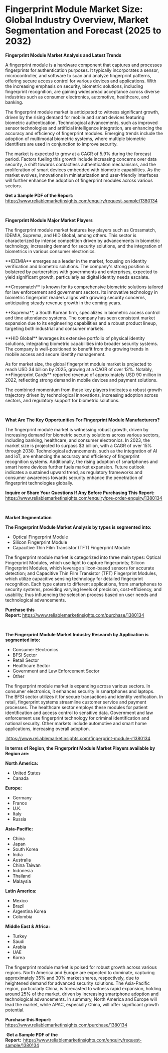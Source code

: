 <p><h1>Fingerprint Module Market Size: Global Industry Overview, Market Segmentation and Forecast (2025 to 2032)</h1></p><p><strong>Fingerprint Module Market Analysis and Latest Trends</strong></p>
<p><p>A fingerprint module is a hardware component that captures and processes fingerprints for authentication purposes. It typically incorporates a sensor, microcontroller, and software to scan and analyze fingerprint patterns, offering secure access control for various devices and applications. With the increasing emphasis on security, biometric solutions, including fingerprint recognition, are gaining widespread acceptance across diverse industries such as consumer electronics, automotive, healthcare, and banking.</p><p>The fingerprint module market is anticipated to witness significant growth, driven by the rising demand for mobile and smart devices featuring biometric authentication. Technological advancements, such as improved sensor technologies and artificial intelligence integration, are enhancing the accuracy and efficiency of fingerprint modules. Emerging trends include the adoption of multimodal biometric systems, where multiple biometric identifiers are used in conjunction to improve security.</p><p>The market is expected to grow at a CAGR of 5.9% during the forecast period. Factors fueling this growth include increasing concerns over data security, a shift towards contactless authentication mechanisms, and the proliferation of smart devices embedded with biometric capabilities. As the market evolves, innovations in miniaturization and user-friendly interfaces will further enhance the adoption of fingerprint modules across various sectors.</p></p>
<p><strong>Get a Sample PDF of the Report:&nbsp;</strong> <a href="https://www.reliablemarketinsights.com/enquiry/request-sample/1380134?utm_campaign=2737&utm_medium=2&utm_source=Github&utm_content=ia&utm_term=15042025&utm_id=fingerprint-module">https://www.reliablemarketinsights.com/enquiry/request-sample/1380134</a></p>
<p>&nbsp;</p>
<p><strong>Fingerprint Module Major Market Players</strong></p>
<p><p>The fingerprint module market features key players such as Crossmatch, IDEMIA, Suprema, and HID Global, among others. This sector is characterized by intense competition driven by advancements in biometric technology, increasing demand for security solutions, and the integration of biometrics in various consumer electronics.</p><p>**IDEMIA** emerges as a leader in the market, focusing on identity verification and biometric solutions. The company's strong position is bolstered by partnerships with governments and enterprises, expected to yield significant growth, particularly as digital identity needs escalate.</p><p>**Crossmatch** is known for its comprehensive biometric solutions tailored for law enforcement and government sectors. Its innovative technology in biometric fingerprint readers aligns with growing security concerns, anticipating steady revenue growth in the coming years.</p><p>**Suprema**, a South Korean firm, specializes in biometric access control and time attendance systems. The company has seen consistent market expansion due to its engineering capabilities and a robust product lineup, targeting both industrial and consumer markets.</p><p>**HID Global** leverages its extensive portfolio of physical identity solutions, integrating biometric capabilities into broader security systems. The company is well-positioned to benefit from the growing trends in mobile access and secure identity management.</p><p>As for market size, the global fingerprint module market is projected to reach USD 34 billion by 2025, growing at a CAGR of over 13%. Notably, **Fingerprint Cards** reported revenue of approximately USD 90 million in 2022, reflecting strong demand in mobile devices and payment solutions.</p><p>The combined momentum from these key players indicates a robust growth trajectory driven by technological innovations, increasing adoption across sectors, and regulatory support for biometric solutions.</p></p>
<p>&nbsp;</p>
<p><strong>What Are The Key Opportunities For Fingerprint Module Manufacturers?</strong></p>
<p><p>The fingerprint module market is witnessing robust growth, driven by increasing demand for biometric security solutions across various sectors, including banking, healthcare, and consumer electronics. In 2023, the market size is projected to surpass $3 billion, with a CAGR of over 15% through 2030. Technological advancements, such as the integration of AI and IoT, are enhancing the accuracy and efficiency of fingerprint recognition systems. Additionally, the rising adoption of smartphones and smart home devices further fuels market expansion. Future outlook indicates a sustained upward trend, as regulatory frameworks and consumer awareness towards security enhance the penetration of fingerprint technologies globally.</p></p>
<p><strong>Inquire or Share Your Questions If Any Before Purchasing This Report:</strong> <a href="https://www.reliablemarketinsights.com/enquiry/pre-order-enquiry/1380134?utm_campaign=2737&utm_medium=2&utm_source=Github&utm_content=ia&utm_term=15042025&utm_id=fingerprint-module">https://www.reliablemarketinsights.com/enquiry/pre-order-enquiry/1380134</a></p>
<p>&nbsp;</p>
<p><strong>Market Segmentation</strong></p>
<p><strong>The Fingerprint Module Market Analysis by types is segmented into:</strong></p>
<p><ul><li>Optical Fingerprint Module</li><li>Silicon Fingerprint Module</li><li>Capacitive Thin Film Transistor (TFT) Fingerprint Module</li></ul></p>
<p><p>The fingerprint module market is categorized into three main types: Optical Fingerprint Modules, which use light to capture fingerprints; Silicon Fingerprint Modules, which leverage silicon-based sensors for accurate detection; and Capacitive Thin Film Transistor (TFT) Fingerprint Modules, which utilize capacitive sensing technology for detailed fingerprint recognition. Each type caters to different applications, from smartphones to security systems, providing varying levels of precision, cost-efficiency, and usability, thus influencing the selection process based on user needs and technological advancements.</p></p>
<p><strong>Purchase this Report:&nbsp;</strong><a href="https://www.reliablemarketinsights.com/purchase/1380134?utm_campaign=2737&utm_medium=2&utm_source=Github&utm_content=ia&utm_term=15042025&utm_id=fingerprint-module">https://www.reliablemarketinsights.com/purchase/1380134</a></p>
<p>&nbsp;</p>
<p><strong>The Fingerprint Module Market Industry Research by Application is segmented into:</strong></p>
<p><ul><li>Consumer Electronics</li><li>BFSI Sector</li><li>Retail Sector</li><li>Healthcare Sector</li><li>Government and Law Enforcement Sector</li><li>Other</li></ul></p>
<p><p>The fingerprint module market is expanding across various sectors. In consumer electronics, it enhances security in smartphones and laptops. The BFSI sector utilizes it for secure transactions and identity verification. In retail, fingerprint systems streamline customer service and payment processes. The healthcare sector employs these modules for patient identification and access control to sensitive data. Government and law enforcement use fingerprint technology for criminal identification and national security. Other markets include automotive and smart home applications, increasing overall adoption.</p></p>
<p><a href="https://www.reliablemarketinsights.com/fingerprint-module-r1380134?utm_campaign=2737&utm_medium=2&utm_source=Github&utm_content=ia&utm_term=15042025&utm_id=fingerprint-module">&nbsp;https://www.reliablemarketinsights.com/fingerprint-module-r1380134</a></p>
<p><strong>In terms of Region, the Fingerprint Module Market Players available by Region are:</strong></p>
<p>
    <p> <strong> North America: </strong>
        <ul>
            <li>United States</li>
            <li>Canada</li>
        </ul>
        </p> 
    <p> <strong> Europe: </strong>
        <ul>
            <li>Germany</li>
            <li>France</li>
            <li>U.K.</li>
            <li>Italy</li>
            <li>Russia</li>
        </ul>
        </p> 
    <p> <strong> Asia-Pacific: </strong>
        <ul>
            <li>China</li>
            <li>Japan</li>
            <li>South Korea</li>
            <li>India</li>
            <li>Australia</li>
            <li>China Taiwan</li>
            <li>Indonesia</li>
            <li>Thailand</li>
            <li>Malaysia</li>
        </ul>
        </p> 
    <p> <strong> Latin America: </strong>
        <ul>
            <li>Mexico</li>
            <li>Brazil</li>
            <li>Argentina Korea</li>
            <li>Colombia</li>
        </ul>
        </p> 
    <p> <strong> Middle East & Africa: </strong>
        <ul>
            <li>Turkey</li>
            <li>Saudi</li>
            <li>Arabia</li>
            <li>UAE</li>
            <li>Korea</li>
        </ul>
    </p>
    </p>
<p><p>The fingerprint module market is poised for robust growth across various regions. North America and Europe are expected to dominate, capturing approximately 35% and 30% market shares, respectively, due to heightened demand for advanced security solutions. The Asia-Pacific region, particularly China, is forecasted to witness rapid expansion, holding around 25% of the market, driven by increasing smartphone adoption and technological advancements. In summary, North America and Europe will lead the market, while APAC, especially China, will offer significant growth potential.</p></p>
<p><strong>Purchase this Report: </strong><a href="https://www.reliablemarketinsights.com/purchase/1380134?utm_campaign=2737&utm_medium=2&utm_source=Github&utm_content=ia&utm_term=15042025&utm_id=fingerprint-module">https://www.reliablemarketinsights.com/purchase/1380134</a></p>
<p>&nbsp;<strong>Get a Sample PDF of the Report:&nbsp;&nbsp;</strong><a href="https://www.reliablemarketinsights.com/enquiry/request-sample/1380134?utm_campaign=2737&utm_medium=2&utm_source=Github&utm_content=ia&utm_term=15042025&utm_id=fingerprint-module">https://www.reliablemarketinsights.com/enquiry/request-sample/1380134</a></p>
<p><strong></strong></p>
<p><p></p><p></p><p></p></p>